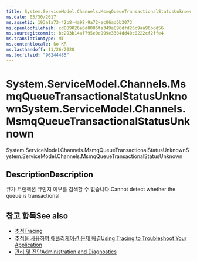 ```yaml
---
title: System.ServiceModel.Channels.MsmqQueueTransactionalStatusUnknown
ms.date: 03/30/2017
ms.assetid: 193a1a73-42b8-4a98-9a72-ec06ad6b3073
ms.openlocfilehash: cd889026a6d8086fa349a896dfd26c9aa96bdd56
ms.sourcegitcommit: bc293b14af795e0e999e3304dd40c0222cf2ffe4
ms.translationtype: MT
ms.contentlocale: ko-KR
ms.lasthandoff: 11/26/2020
ms.locfileid: "96244485"
---
```

# <a name="systemservicemodelchannelsmsmqqueuetransactionalstatusunknown"></a><span data-ttu-id="74328-102">System.ServiceModel.Channels.MsmqQueueTransactionalStatusUnknown</span><span class="sxs-lookup"><span data-stu-id="74328-102">System.ServiceModel.Channels.MsmqQueueTransactionalStatusUnknown</span></span>

<span data-ttu-id="74328-103">System.ServiceModel.Channels.MsmqQueueTransactionalStatusUnknown</span><span class="sxs-lookup"><span data-stu-id="74328-103">System.ServiceModel.Channels.MsmqQueueTransactionalStatusUnknown</span></span>  
  
## <a name="description"></a><span data-ttu-id="74328-104">Description</span><span class="sxs-lookup"><span data-stu-id="74328-104">Description</span></span>  

 <span data-ttu-id="74328-105">큐가 트랜잭션 큐인지 여부를 검색할 수 없습니다.</span><span class="sxs-lookup"><span data-stu-id="74328-105">Cannot detect whether the queue is transactional.</span></span>  
  
## <a name="see-also"></a><span data-ttu-id="74328-106">참고 항목</span><span class="sxs-lookup"><span data-stu-id="74328-106">See also</span></span>

- [<span data-ttu-id="74328-107">추적</span><span class="sxs-lookup"><span data-stu-id="74328-107">Tracing</span></span>](index.md)
- [<span data-ttu-id="74328-108">추적을 사용하여 애플리케이션 문제 해결</span><span class="sxs-lookup"><span data-stu-id="74328-108">Using Tracing to Troubleshoot Your Application</span></span>](using-tracing-to-troubleshoot-your-application.md)
- [<span data-ttu-id="74328-109">관리 및 진단</span><span class="sxs-lookup"><span data-stu-id="74328-109">Administration and Diagnostics</span></span>](../index.md)
